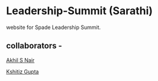# Leadership-Summit (Sarathi)
website for Spade Leadership Summit.

## collaborators -

[Akhil S Nair](https://github.com/akhilsnair1047)

[Kshitiz Gupta](https://github.com/kshitiz-code)
